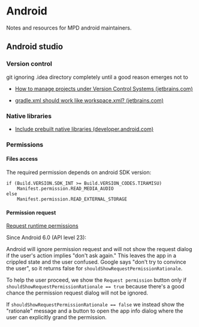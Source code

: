 # Android

Notes and resources for MPD android maintainers.

## Android studio

### Version control


git ignoring .idea directory completely until a good reason emerges not to

* [How to manage projects under Version Control Systems (jetbrains.com)](https://intellij-support.jetbrains.com/hc/en-us/articles/206544839-How-to-manage-projects-under-Version-Control-Systems)
  
* [gradle.xml should work like workspace.xml? (jetbrains.com)](https://youtrack.jetbrains.com/issue/IDEA-55923)

### Native libraries

*  [Include prebuilt native libraries (developer.android.com)](https://developer.android.com/studio/projects/gradle-external-native-builds#jniLibs)


### Permissions

#### Files access

The required permission depends on android SDK version:

    if (Build.VERSION.SDK_INT >= Build.VERSION_CODES.TIRAMISU)
        Manifest.permission.READ_MEDIA_AUDIO
    else
        Manifest.permission.READ_EXTERNAL_STORAGE

#### Permission request

[Request runtime permissions](https://developer.android.com/training/permissions/requesting)

Since Android 6.0 (API level 23):

Android will ignore permission request and will not show the request dialog 
if the user's action implies "don't ask again."
This leaves the app in a crippled state and the user confused.
Google says "don't try to convince the user", so it returns false for `shouldShowRequestPermissionRationale`.

To help the user proceed, we show the `Request permission` button only if `shouldShowRequestPermissionRationale == true`
because there's a good chance the permission request dialog will not be ignored.

If `shouldShowRequestPermissionRationale == false` we instead show the "rationale" message and a button to open
the app info dialog where the user can explicitly grand the permission.
